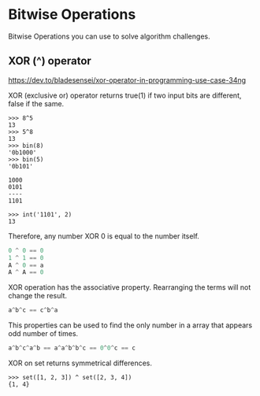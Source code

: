 # Bitwise Operations

Bitwise Operations you can use to solve algorithm challenges.

## XOR (^) operator

https://dev.to/bladesensei/xor-operator-in-programming-use-case-34ng

XOR (exclusive or) operator returns true(1) if two input bits are different, false if the same.

```text
>>> 8^5
13
>>> 5^8
13
>>> bin(8)
'0b1000'
>>> bin(5)
'0b101'

1000
0101
----
1101

>>> int('1101', 2)
13
```

Therefore, any number XOR 0 is equal to the number itself.

```py
0 ^ 0 == 0
1 ^ 1 == 0
A ^ 0 == a
A ^ A == 0
```

XOR operation has the associative property.
Rearranging the terms will not change the result.

```py
a^b^c == c^b^a
```

This properties can be used to find the only number in a array that appears odd number of times.

```py
a^b^c^a^b == a^a^b^b^c == 0^0^c == c
```

XOR on set returns symmetrical differences.

```text
>>> set([1, 2, 3]) ^ set([2, 3, 4])
{1, 4}
```
